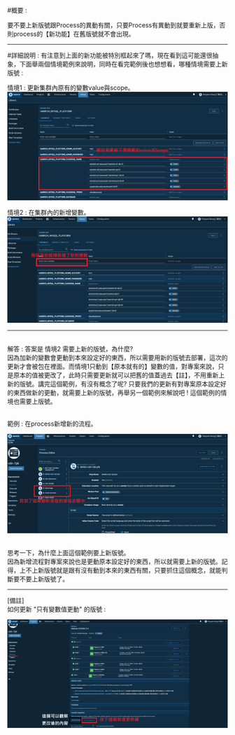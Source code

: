 #概要 : 

要不要上新版號跟Process的異動有關，只要Process有異動到就要重新上版，否則process的【新功能】在舊版號就不會出現。
<hr>

#詳細說明 :
有注意到上面的新功能被特別框起來了嗎，現在看到這可能還很抽象，下面舉兩個情境範例來說明，同時在看完範例後也想想看，哪種情境需要上新版號 :

情境1 : 更新集群內原有的變數value與scope。
![image.png](/.attachments/image-2fd08235-a82d-432f-aafc-879d1ccc694b.png)

情境2 : 在集群內的新增變數。
![image.png](/.attachments/image-f3c393f5-2d89-4724-95c7-563f7405de98.png)



<hr>
<br>解答 : 答案是 情境2 需要上新的版號，為什麼?
<br>因為加新的變數會更動到本來設定好的東西，所以需要用新的版號去部署，這次的更新才會被包在裡面。而情境1只動到【原本就有的】變數的值，對專案來說，只是原本的值被更改了，此時只需要更新就可以把舊的值蓋過去【註】，不用重新上新的版號。講完這個範例，有沒有概念了呢?
只要我們的更新有對專案原本設定好的東西做新的更動，就需要上新的版號，再舉另一個範例來解說吧 ! 這個範例的情境也需要上版號。

<br>範例 : 在process新增新的流程。

![image.png](/.attachments/image-46071f91-e7dc-4597-b1fd-d6e0a8a0e1aa.png)

<br>思考一下，為什麼上面這個範例要上新版號。
<br>因為新增流程對專案來說也是更動原本設定好的東西，所以就需要上新的版號。記得，上不上新版號就是跟有沒有動到本來的東西有關，只要抓住這個概念，就能判斷要不要上新版號了。
<hr>

[備註]
 <br>如何更新 "只有變數值更動" 的版號 :

![image.png](/.attachments/image-60bcee71-6575-41c0-aaeb-ac4cf0baabd3.png)


